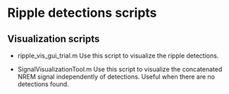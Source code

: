 # Ripple detections scripts


## Visualization scripts
 - ripple_vis_gui_trial.m 
   Use this script to visualize the ripple detections.
   
 - SignalVisualizationTool.m 
   Use this script to visualize the concatenated NREM signal independently of detections. Useful when there are no detections found. 
